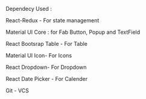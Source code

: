 Dependecy Used :

React-Redux - For state management

Material UI Core : for Fab Button, Popup and TextField

React Bootsrap Table - For Table

Material UI Icon- For Icons

React Dropdown- For Dropdown

React Date Picker - For Calender

Git - VCS
